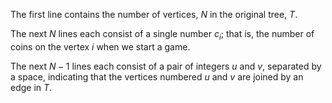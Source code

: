 The first line contains the number of vertices, $N$ in the original tree, $T$.

The next $N$ lines each consist of a single number $c_i$; that is, the number of coins on the vertex $i$ when we start a game.

The next $N-1$ lines each consist of a pair of integers $u$ and $v$, separated by a space, indicating that the vertices numbered $u$ and $v$ are joined by an edge in $T$.

